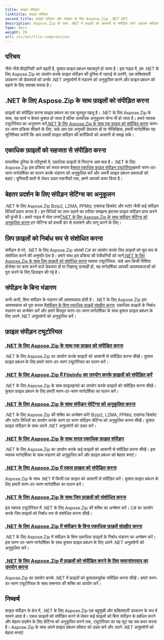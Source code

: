 ```yaml
---
title: फ़ाइल संपीड़न
linktitle: फ़ाइल संपीड़न
second_title: फ़ाइलें संपीड़न और संग्रहण के लिए Aspose.Zip .NET API
description: Aspose.Zip के साथ .NET में फ़ाइलों को आसानी से संपीड़ित करें! इष्टतम संपीड़न सेटिंग्स के लिए Bzip2, LZMA, PPMd, Deflate और Store विधियों का उपयोग करके चरण-दर-चरण फ़ाइल प्रबंधन सीखें।
type: docs
weight: 20
url: /hi/net/file-compression/
---
```


## परिचय

जैसे-जैसे प्रौद्योगिकी आगे बढ़ती है, कुशल फ़ाइल प्रबंधन महत्वपूर्ण हो जाता है। इस गाइड में, हम .NET के लिए Aspose.Zip का उपयोग करके फ़ाइल संपीड़न की दुनिया में गहराई से उतरेंगे, एक शक्तिशाली उपकरण जो डेवलपर्स को उनके .NET अनुप्रयोगों में भंडारण को अनुकूलित करने और फ़ाइल प्रबंधन को बढ़ाने के लिए सशक्त बनाता है।

## .NET के लिए Aspose.Zip के साथ फ़ाइलों को संपीड़ित करना
 फ़ाइलों को संपीड़ित करना फ़ाइल प्रबंधन का एक मूलभूत पहलू है। .NET के लिए Aspose.Zip के साथ, यह कार्य न केवल कुशल हो जाता है बल्कि अत्यधिक अनुकूलन योग्य भी हो जाता है। हमारे व्यापक ट्यूटोरियल का अनुसरण करें[.NET के लिए Aspose.Zip के साथ एक फ़ाइल को संपीड़ित करना](./compress-file/) चरण-दर-चरण प्रक्रिया सीखने के लिए. चाहे आप एक अनुभवी डेवलपर हों या नौसिखिया, हमारी मार्गदर्शिका यह सुनिश्चित करेगी कि आप प्रभावी फ़ाइल संपीड़न की बारीकियों को आसानी से समझ सकें।

## एकाधिक फ़ाइलों को सहजता से संपीड़ित करना
 वास्तविक दुनिया के परिदृश्यों में, एकाधिक फ़ाइलों से निपटना आम बात है। .NET के लिए Aspose.Zip इस प्रक्रिया को सरल बनाता है[सरल एकाधिक फ़ाइल संपीड़न ट्यूटोरियल](./compress-multiple-files/)हमारे चरण-दर-चरण मार्गदर्शिका का पालन करके भंडारण को अनुकूलित करें और अपनी फ़ाइल प्रबंधन क्षमताओं को बढ़ाएं। बुनियादी बातों से लेकर उन्नत तकनीकों तक, हमने आपको कवर किया है।

## बेहतर प्रदर्शन के लिए संपीड़न सेटिंग्स का अनुकूलन
 .NET के लिए Aspose.Zip Bzip2, LZMA, PPMd, एन्हांस्ड डिफ्लेट और स्टोर जैसी कई संपीड़न विधियाँ प्रदान करता है। इन विधियों का लाभ उठाने का तरीका समझना इष्टतम फ़ाइल संपीड़न प्राप्त करने की कुंजी है। हमारे गाइड में गोता लगाएँ[.NET के लिए Aspose.Zip के साथ संपीड़न सेटिंग्स को अनुकूलित करना](./optimizing-compression-settings/) इन सेटिंग्स को प्रभावी ढंग से तलाशने और लागू करने के लिए।

## ज़िप फ़ाइलों को निर्बाध रूप से संशोधित करना
 संपीड़न से परे, .NET के लिए Aspose.Zip आपको C# का उपयोग करके ज़िप फ़ाइलों को मूल रूप से संशोधित करने की अनुमति देता है। हमारे साथ इस प्रक्रिया की पेचीदगियों को जानें[.NET के लिए Aspose.Zip के साथ ज़िप फ़ाइलों को संशोधित करना](./modifying-zip-files/) व्यापक ट्यूटोरियल. चाहे आप किसी विशिष्ट प्रोजेक्ट पर काम करने वाले डेवलपर हों या जिज्ञासु उत्साही हों, यह मार्गदर्शिका आपकी आवश्यकताओं को पूरा करने के लिए डिज़ाइन की गई है।

## संपीड़न के बिना भंडारण
कभी-कभी, बिना संपीड़न के भंडारण की आवश्यकता होती है। .NET के लिए Aspose.Zip इस आवश्यकता को पूरा करता है[संपीड़न के बिना एकाधिक फ़ाइलें संग्रहीत करना](./store-multiple-files-no-compression/). एकाधिक फ़ाइलों के निर्बाध भंडारण का अन्वेषण करें और हमारे विस्तृत चरण-दर-चरण मार्गदर्शिका के साथ कुशल फ़ाइल प्रबंधन के लिए अपने .NET अनुप्रयोगों को अनुकूलित करें।

## फ़ाइल संपीड़न ट्यूटोरियल
### [.NET के लिए Aspose.Zip के साथ एक फ़ाइल को संपीड़ित करना](./compress-file/)
.NET के लिए Aspose.Zip का उपयोग करके फ़ाइलों को आसानी से संपीड़ित करना सीखें। कुशल फ़ाइल प्रबंधन के लिए हमारे चरण-दर-चरण ट्यूटोरियल का पालन करें।
### [.NET के लिए Aspose.Zip में FileInfo का उपयोग करके फ़ाइलों को संपीड़ित करें](./compress-files-fileinfo/)
.NET के लिए Aspose.Zip के साथ फ़ाइलइन्फो का उपयोग करके फ़ाइलों को संपीड़ित करना सीखें। कुशल फ़ाइल प्रबंधन के लिए हमारी चरण-दर-चरण मार्गदर्शिका का पालन करें।
### [.NET के लिए Aspose.Zip के साथ संपीड़न सेटिंग्स को अनुकूलित करना](./optimizing-compression-settings/)
.NET के लिए Aspose.Zip की शक्ति का अन्वेषण करें! Bzip2, LZMA, PPMd, एन्हांस्ड डिफ्लेट और स्टोर विधियों का उपयोग करके चरण दर चरण संपीड़न सेटिंग्स को अनुकूलित करना सीखें। कुशल फ़ाइल संपीड़न के साथ अपने .NET अनुप्रयोगों को उन्नत करें।
### [.NET के लिए Aspose.Zip के साथ सरल एकाधिक फ़ाइल संपीड़न](./compress-multiple-files/)
.NET के लिए Aspose.Zip का उपयोग करके कई फ़ाइलों को आसानी से संपीड़ित करना सीखें। इस व्यापक मार्गदर्शिका के साथ भंडारण को अनुकूलित करें और फ़ाइल प्रबंधन को बेहतर बनाएं।
### [.NET के लिए Aspose.Zip में एकल फ़ाइल को संपीड़ित करना](./compress-single-file/)
Aspose.Zip के साथ .NET में किसी एक फ़ाइल को आसानी से संपीड़ित करें। कुशल फ़ाइल प्रबंधन के लिए हमारी चरण-दर-चरण मार्गदर्शिका का पालन करें।
### [.NET के लिए Aspose.Zip के साथ ज़िप फ़ाइलों को संशोधित करना](./modifying-zip-files/)
इस व्यापक ट्यूटोरियल में .NET के लिए Aspose.Zip की शक्ति का अन्वेषण करें। C# का उपयोग करके ज़िप फ़ाइलों को निर्बाध रूप से संशोधित करना सीखें।
### [.NET के लिए Aspose.Zip में संपीड़न के बिना एकाधिक फ़ाइलें संग्रहीत करना](./store-multiple-files-no-compression/)
.NET के लिए Aspose.Zip में संपीड़न के बिना एकाधिक फ़ाइलों के निर्बाध भंडारण का अन्वेषण करें। इस चरण-दर-चरण मार्गदर्शिका के साथ कुशल फ़ाइल प्रबंधन के लिए अपने .NET अनुप्रयोगों को अनुकूलित करें।
### [.NET के लिए Aspose.Zip में फ़ाइलों को संपीड़ित करने के लिए समानांतरवाद का उपयोग करना](./using-parallelism-compress-files/)
Aspose.Zip का उपयोग करके .NET में फ़ाइलों को कुशलतापूर्वक संपीड़ित करना सीखें। हमारे चरण-दर-चरण ट्यूटोरियल के साथ समानता की शक्ति का उपयोग करें।

## निष्कर्ष
फ़ाइल संपीड़न के क्षेत्र में, .NET के लिए Aspose.Zip एक बहुमुखी और शक्तिशाली उपकरण के रूप में सामने आता है। एकल फ़ाइलों को संपीड़ित करने से लेकर कई फ़ाइलों को बिना संपीड़न के प्रबंधित करने और बेहतर प्रदर्शन के लिए सेटिंग्स को अनुकूलित करने तक, ट्यूटोरियल का यह सूट यह सब कवर करता है। Aspose.Zip के साथ अपने फ़ाइल प्रबंधन कौशल को उन्नत करें और अपने .NET अनुप्रयोगों को बेहतर बनाएं!